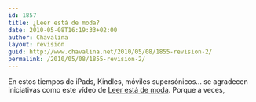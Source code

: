 ```yaml
---
id: 1857
title: ¿Leer está de moda?
date: 2010-05-08T16:19:33+02:00
author: Chavalina
layout: revision
guid: http://www.chavalina.net/2010/05/08/1855-revision-2/
permalink: /2010/05/08/1855-revision-2/
---
```

En estos tiempos de iPads, Kindles, móviles supersónicos… se agradecen iniciativas como este vídeo de <a href="http://leerestademoda.com/" target="_blank">Leer está de moda</a>. Porque a veces,
